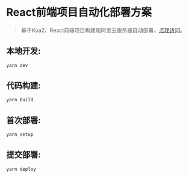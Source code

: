 # React前端项目自动化部署方案
> 基于Koa2、React前端项目构建和阿里云服务器自动部署，[点我访问](http://a.sweetui.com)。

## 本地开发:
```javascript
yarn dev
```

## 代码构建:
```javascript
yarn build
```

## 首次部署:
```javascript
yarn setup
```

## 提交部署:
```javascript
yarn deploy
```